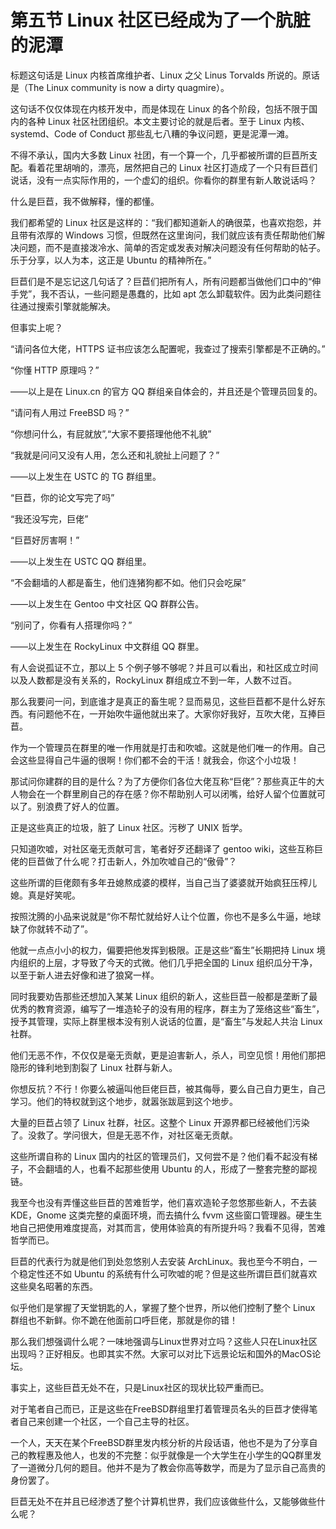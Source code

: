 # 第五节 Linux 社区已经成为了一个肮脏的泥潭

标题这句话是 Linux 内核首席维护者、Linux 之父 Linus Torvalds 所说的。原话是（The Linux community is now a dirty quagmire）。

这句话不仅仅体现在内核开发中，而是体现在 Linux 的各个阶段，包括不限于国内的各种 Linux 社区社团组织。本文主要讨论的就是后者。至于 Linux 内核、systemd、Code of Conduct 那些乱七八糟的争议问题，更是泥潭一滩。

不得不承认，国内大多数 Linux 社团，有一个算一个，几乎都被所谓的巨苣所支配。看着花里胡哨的，漂亮，居然把自己的 Linux 社区打造成了一个只有巨苣们说话，没有一点实际作用的，一个虚幻的组织。你看你的群里有新人敢说话吗？

什么是巨苣，我不做解释，懂的都懂。

我们都希望的 Linux 社区是这样的：“我们都知道新人的确很菜，也喜欢抱怨，并且带有浓厚的 Windows 习惯，但既然在这里询问，我们就应该有责任帮助他们解决问题，而不是直接泼冷水、简单的否定或发表对解决问题没有任何帮助的帖子。乐于分享，以人为本，这正是 Ubuntu 的精神所在。”

巨苣们是不是忘记这几句话了？巨苣们把所有人，所有问题都当做他们口中的“伸手党”，我不否认，一些问题是愚蠢的，比如 apt 怎么卸载软件。因为此类问题往往通过搜索引擎就能解决。

但事实上呢？

“请问各位大佬，HTTPS 证书应该怎么配置呢，我查过了搜索引擎都是不正确的。”

“你懂 HTTP 原理吗？”

——以上是在 Linux.cn 的官方 QQ 群组亲自体会的，并且还是个管理员回复的。

“请问有人用过 FreeBSD 吗？”

“你想问什么，有屁就放”,“大家不要搭理他他不礼貌”

“我就是问问又没有人用，怎么还和礼貌扯上问题了？”

——以上发生在 USTC 的 TG 群组里。

“巨苣，你的论文写完了吗”

“我还没写完，巨佬”

“巨苣好厉害啊！”

——以上发生在 USTC QQ 群组里。

“不会翻墙的人都是畜生，他们连猪狗都不如。他们只会吃屎”

——以上发生在 Gentoo 中文社区 QQ 群群公告。

“别问了，你看有人搭理你吗？”

——以上发生在 RockyLinux 中文群组 QQ 群里。

有人会说孤证不立，那以上 5 个例子够不够呢？并且可以看出，和社区成立时间以及人数都是没有关系的，RockyLinux 群组成立不到一年，人数不过百。

那么我要问一问，到底谁才是真正的畜生呢？显而易见，这些巨苣都不是什么好东西。有问题他不在，一开始吹牛逼他就出来了。大家你好我好，互吹大佬，互捧巨苣。

作为一个管理员在群里的唯一作用就是打击和吹嘘。这就是他们唯一的作用。自己会这些显得自己牛逼的很啊！你们都不会的干活！就我会，你这个小垃圾！

那试问你建群的目的是什么？为了方便你们各位大佬互称“巨佬”？那些真正牛的大人物会在一个群里刷自己的存在感？你不帮助别人可以闭嘴，给好人留个位置就可以了。别浪费了好人的位置。

正是这些真正的垃圾，脏了 Linux 社区。污秽了 UNIX 哲学。

只知道吹嘘，对社区毫无贡献可言，笔者好歹还翻译了 gentoo wiki，这些互称巨佬的巨苣做了什么呢？打击新人，外加吹嘘自己的“傲骨”？

这些所谓的巨佬颇有多年丑媳熬成婆的模样，当自己当了婆婆就开始疯狂压榨儿媳。真是好笑呢。

按照沈腾的小品来说就是“你不帮忙就给好人让个位置，你也不是多么牛逼，地球缺了你就转不动了”。

他就一点点小小的权力，偏要把他发挥到极限。正是这些“畜生”长期把持 Linux 境内组织的上层，才导致了今天的式微。他们几乎把全国的 Linux 组织瓜分干净，以至于新人进去好像和进了狼窝一样。

同时我要劝告那些还想加入某某 Linux 组织的新人，这些巨苣一般都是垄断了最优秀的教育资源，编写了一堆造轮子的没有用的程序，群主为了笼络这些“畜生”，授予其管理，实际上群里根本没有别人说话的位置，是“畜生”与发起人共治 Linux 社群。

他们无恶不作，不仅仅是毫无贡献，更是迫害新人，杀人，司空见惯！用他们那把隐形的锋利地到割裂了 Linux 社群与新人。

你想反抗？不行！你要么被逼叫他巨佬巨苣，被其侮辱，要么自己自力更生，自己学习。他们的特权就到这个地步，就嚣张跋扈到这个地步。

大量的巨苣占领了 Linux 社群，社区。这整个 Linux 开源界都已经被他们污染了。没救了。学问很大，但是无恶不作，对社区毫无贡献。

这些所谓自称的 Linux 国内的社区的管理员们，又何尝不是？他们看不起没有梯子，不会翻墙的人，也看不起那些使用 Ubuntu 的人，形成了一整套完整的鄙视链。

我至今也没有弄懂这些巨苣的苦难哲学，他们喜欢造轮子忽悠那些新人，不去装 KDE，Gnome 这类完整的桌面环境，而去搞什么 fvvm 这些窗口管理器。硬生生地自己把使用难度提高，对其而言，使用体验真的有所提升吗？我看不见得，苦难哲学而已。

巨苣的代表行为就是他们到处忽悠别人去安装 ArchLinux。我也至今不明白，一个稳定性还不如 Ubuntu 的系统有什么可吹嘘的呢？但是这些所谓巨苣们就喜欢这些臭名昭著的东西。

似乎他们是掌握了天堂钥匙的人，掌握了整个世界，所以他们控制了整个 Linux 群组也不新鲜。你不跪在他面前口呼巨佬，那就是你的错！

那么我们想强调什么呢？一味地强调与Linux世界对立吗？这些人只在Linux社区出现吗？正好相反。也即其实不然。大家可以对比下远景论坛和国外的MacOS论坛。

事实上，这些巨苣无处不在，只是Linux社区的现状比较严重而已。

对于笔者自己而已，正是这些在FreeBSD群组里打着管理员名头的巨苣才使得笔者自己来创建一个社区，一个自己主导的社区。

一个人，天天在某个FreeBSD群里发内核分析的片段话语，他也不是为了分享自己的教程惠及他人，也发的不完整：似乎就像是一个大学生在小学生的QQ群里发了一道微分几何的题目。他并不是为了教会你高等数学，而是为了显示自己高贵的身份罢了。

巨苣无处不在并且已经渗透了整个计算机世界，我们应该做些什么，又能够做些什么呢？

